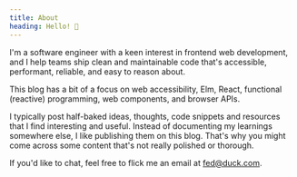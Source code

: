 ```yaml
---
title: About
heading: Hello! 👋
---
```


I'm a software engineer with a keen interest in frontend web development, and I help teams ship clean and maintainable code that's
accessible, performant, reliable, and easy to reason about.

This blog has a bit of a focus on web accessibility, Elm, React, functional (reactive) programming, web components, and browser APIs.

I typically post half-baked ideas, thoughts, code snippets and resources that I find interesting and useful. Instead of documenting my
learnings somewhere else, I like publishing them on this blog. That's why you might come across some content that's not really polished or
thorough.

If you'd like to chat, feel free to flick me an email at [fed@duck.com](mailto:fed@duck.com).
